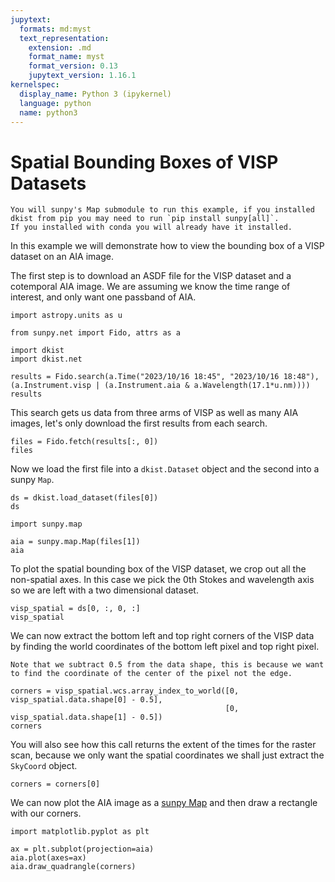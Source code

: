 ```yaml
---
jupytext:
  formats: md:myst
  text_representation:
    extension: .md
    format_name: myst
    format_version: 0.13
    jupytext_version: 1.16.1
kernelspec:
  display_name: Python 3 (ipykernel)
  language: python
  name: python3
---
```


# Spatial Bounding Boxes of VISP Datasets

```{note}
You will sunpy's Map submodule to run this example, if you installed dkist from pip you may need to run `pip install sunpy[all]`.
If you installed with conda you will already have it installed.
```

In this example we will demonstrate how to view the bounding box of a VISP dataset on an AIA image.

The first step is to download an ASDF file for the VISP dataset and a cotemporal AIA image.
We are assuming we know the time range of interest, and only want one passband of AIA.

```{code-cell} ipython3
import astropy.units as u

from sunpy.net import Fido, attrs as a

import dkist
import dkist.net

results = Fido.search(a.Time("2023/10/16 18:45", "2023/10/16 18:48"), (a.Instrument.visp | (a.Instrument.aia & a.Wavelength(17.1*u.nm))))
results
```

This search gets us data from three arms of VISP as well as many AIA images, let's only download the first results from each search.

```{code-cell} ipython3
files = Fido.fetch(results[:, 0])
files
```

Now we load the first file into a `dkist.Dataset` object and the second into a sunpy `Map`.

```{code-cell} ipython3
ds = dkist.load_dataset(files[0])
ds
```

```{code-cell} ipython3
import sunpy.map

aia = sunpy.map.Map(files[1])
aia
```

To plot the spatial bounding box of the VISP dataset, we crop out all the non-spatial axes. In this case we pick the 0th Stokes and wavelength axis so we are left with a two dimensional dataset.

```{code-cell} ipython3
visp_spatial = ds[0, :, 0, :]
visp_spatial
```

We can now extract the bottom left and top right corners of the VISP data by finding the world coordinates of the bottom left pixel and top right pixel.
```{note}
Note that we subtract 0.5 from the data shape, this is because we want to find the coordinate of the center of the pixel not the edge.
```

```{code-cell} ipython3
corners = visp_spatial.wcs.array_index_to_world([0, visp_spatial.data.shape[0] - 0.5],
                                                [0, visp_spatial.data.shape[1] - 0.5])
corners
```

You will also see how this call returns the extent of the times for the raster scan, because we only want the spatial coordinates we shall just extract the `SkyCoord` object.

```{code-cell} ipython3
corners = corners[0]
```

We can now plot the AIA image as a [sunpy Map](https://docs.sunpy.org/en/stable/tutorial/maps.html) and then draw a rectangle with our corners.

```{code-cell} ipython3
import matplotlib.pyplot as plt

ax = plt.subplot(projection=aia)
aia.plot(axes=ax)
aia.draw_quadrangle(corners)
```
